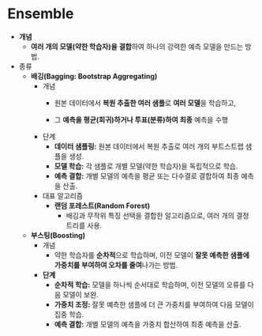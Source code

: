 # Ensemble

- **개념**
    - **여러 개의 모델(약한 학습자)을 결합**하여 하나의 강력한 예측 모델을 만드는 방법.
- 종류
    - **배깅(Bagging: Bootstrap Aggregating)**
        - 개념
            - 원본 데이터에서 **복원 추출한 여러 샘플**로 **여러 모델**을 학습하고,
            
            - 그 **예측을 평균(회귀)하거나 투표(분류)하여 최종** 예측을 수행
        - 단계
            - **데이터 샘플링:** 원본 데이터에서 복원 추출로 여러 개의 부트스트랩 샘플을 생성.
            - **모델 학습:** 각 샘플로 개별 모델(약한 학습자)을 독립적으로 학습.
            - **예측 결합:** 개별 모델의 예측을 평균 또는 다수결로 결합하여 최종 예측을 산출.
        - 대표 알고리즘
            - **랜덤 포레스트(Random Forest)**
                - 배깅과 무작위 특징 선택을 결합한 알고리즘으로, 여러 개의 결정 트리를 사용.
    - **부스팅(Boosting)**
        - 개념
            - 약한 학습자를 **순차적**으로 학습하며, 이전 모델이 **잘못 예측한 샘플에 가중치를 부여하여 오차를 줄여**나가는 방법.
        - **단계**
            - **순차적 학습:** 모델을 하나씩 순서대로 학습하며, 이전 모델의 오류를 다음 모델이 보완.
            - **가중치 조정:** 잘못 예측한 샘플에 더 큰 가중치를 부여하여 다음 모델이 집중 학습.
            - **예측 결합:** 개별 모델의 예측을 가중치 합산하여 최종 예측을 산출.